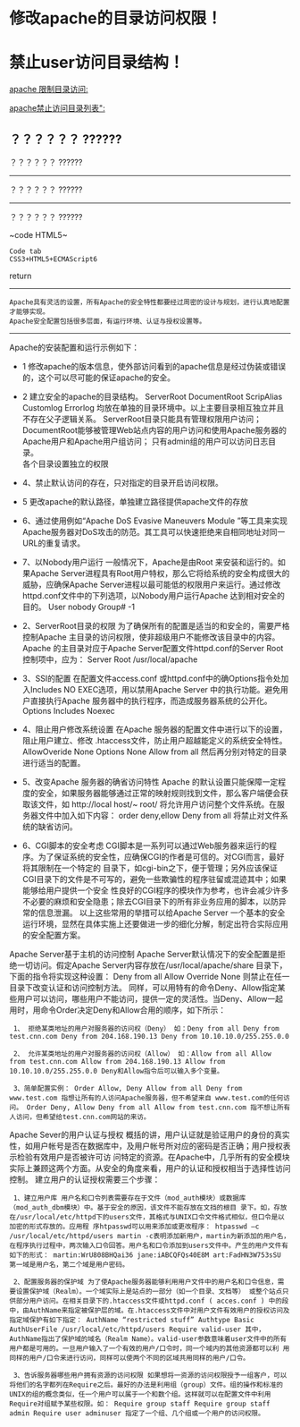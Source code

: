 # 修改apache的目录访问权限！

# 禁止user访问目录结构！



[apache 限制目录访问:](http://www.lxway.com/3316244.html) 

[apache禁止访问目录列表":](http://www.360doc.com/relevant/77122968_more.shtml)

？？？？？？
??????
---

？？？？？？
??????

***

？？？？？？
??????

___


？？？？？？
??????

~code HTML5~

	Code tab
	CSS3+HTML5+ECMAScript6
  
return






*** 
    Apache具有灵活的设置，所有Apache的安全特性都要经过周密的设计与规划，进行认真地配置才能够实现。
    Apache安全配置包括很多层面，有运行环境、认证与授权设置等。
***

Apache的安装配置和运行示例如下：
* 1 修改apache的版本信息，使外部访问看到的apache信息是经过伪装或错误的，这个可以尽可能的保证apache的安全。

* 2 建立安全的apache的目录结构。
	 ServerRoot  DocumentRoot  ScripAlias   Customlog  Errorlog   均放在单独的目录环境中。以上主要目录相互独立并且不存在父子逻辑关系。 
	 ServerRoot目录只能具有管理权限用户访问；
	 DocumentRoot能够被管理Web站点内容的用户访问和使用Apache服务器的Apache用户和Apache用户组访问；
	 只有admin组的用户可以访问日志目录。  
	 各个目录设置独立的权限
 
* 4、禁止默认访问的存在，只对指定的目录开启访问权限。

* 5 更改apache的默认路径，单独建立路径提供apache文件的存放 

* 6、通过使用例如“Apache DoS Evasive Maneuvers Module ”等工具来实现Apache服务器对DoS攻击的防范。其工具可以快速拒绝来自相同地址对同一URL的重复请求。 

* 7、以Nobody用户运行 一般情况下，Apache是由Root 来安装和运行的。如果Apache Server进程具有Root用户特权，那么它将给系统的安全构成很大的威胁，应确保Apache Server进程以最可能低的权限用户来运行。通过修改httpd.conf文件中的下列选项，以Nobody用户运行Apache 达到相对安全的目的。 User nobody Group# -1 

* 2、ServerRoot目录的权限 为了确保所有的配置是适当的和安全的，需要严格控制Apache 主目录的访问权限，使非超级用户不能修改该目录中的内容。Apache 的主目录对应于Apache Server配置文件httpd.conf的Server Root控制项中，应为： Server Root /usr/local/apache 

* 3、SSI的配置 在配置文件access.conf 或httpd.conf中的确Options指令处加入Includes NO EXEC选项，用以禁用Apache Server 中的执行功能。避免用户直接执行Apache 服务器中的执行程序，而造成服务器系统的公开化。 Options Includes Noexec 

* 4、阻止用户修改系统设置 在Apache 服务器的配置文件中进行以下的设置，阻止用户建立、修改 .htaccess文件，防止用户超越能定义的系统安全特性。 AllowOveride None Options None Allow from all 然后再分别对特定的目录进行适当的配置。 

* 5、改变Apache 服务器的确省访问特性 Apache 的默认设置只能保障一定程度的安全，如果服务器能够通过正常的映射规则找到文件，那么客户端便会获取该文件，如 http://local host/~ root/ 将允许用户访问整个文件系统。在服务器文件中加入如下内容： order deny,ellow Deny from all 将禁止对文件系统的缺省访问。 

* 6、CGI脚本的安全考虑 CGI脚本是一系列可以通过Web服务器来运行的程序。为了保证系统的安全性，应确保CGI的作者是可信的。对CGI而言，最好将其限制在一个特定的 目录下，如cgi-bin之下，便于管理；另外应该保证CGI目录下的文件是不可写的，避免一些欺骗性的程序驻留或混迹其中；如果能够给用户提供一个安全 性良好的CGI程序的模块作为参考，也许会减少许多不必要的麻烦和安全隐患；除去CGI目录下的所有非业务应用的脚本，以防异常的信息泄漏。 以上这些常用的举措可以给Apache Server 一个基本的安全运行环境，显然在具体实施上还要做进一步的细化分解，制定出符合实际应用的安全配置方案。

Apache Server基于主机的访问控制 Apache Server默认情况下的安全配置是拒绝一切访问。假定Apache Server内容存放在/usr/local/apache/share 目录下，下面的指令将实现这种设置： Deny from all Allow Override None 则禁止在任一目录下改变认证和访问控制方法。 同样，可以用特有的命令Deny、Allow指定某些用户可以访问，哪些用户不能访问，提供一定的灵活性。当Deny、Allow一起用时，用命令Order决定Deny和Allow合用的顺序，如下所示： 

	 1、 拒绝某类地址的用户对服务器的访问权（Deny） 如：Deny from all Deny from test.cnn.com Deny from 204.168.190.13 Deny from 10.10.10.0/255.255.0.0 

	 2、 允许某类地址的用户对服务器的访问权（Allow） 如：Allow from all Allow from test.cnn.com Allow from 204.168.190.13 Allow from 10.10.10.0/255.255.0.0 Deny和Allow指令后可以输入多个变量。 

	 3、简单配置实例： Order Allow, Deny Allow from all Deny from www.test.com 指想让所有的人访问Apache服务器，但不希望来自 www.test.com的任何访问。 Order Deny, Allow Deny from all Allow from test.cnn.com 指不想让所有人访问，但希望给test.cnn.com网站的来访。

Apache Sever的用户认证与授权 概括的讲，用户认证就是验证用户的身份的真实性，如用户帐号是否在数据库中，及用户帐号所对应的密码是否正确；用户授权表示检验有效用户是否被许可访 问特定的资源。在Apache中，几乎所有的安全模块实际上兼顾这两个方面。从安全的角度来看，用户的认证和授权相当于选择性访问控制。
建立用户的认证授权需要三个步骤： 

	 1、建立用户库 用户名和口令列表需要存在于文件（mod_auth模块）或数据库（mod_auth_dbm模块）中。基于安全的原因，该文件不能存放在文挡的根目 录下。如，存放在/usr/local/etc/httpd下的users文件，其格式与UNIX口令文件格式相似，但口令是以加密的形式存放的。应用程 序htpasswd可以用来添加或更改程序： htpasswd –c /usr/local/etc/httpd/users martin -c表明添加新用户，martin为新添加的用户名，在程序执行过程中，两次输入口令回答。用户名和口令添加到users文件中。产生的用户文件有如下的形式： martin:WrU808BHQai36 jane:iABCQFQs40E8M art:FadHN3W753sSU 第一域是用户名，第二个域是用户密码。 

	 2、配置服务器的保护域 为了使Apache服务器能够利用用户文件中的用户名和口令信息，需要设置保护域（Realm）。一个域实际上是站点的一部分（如一个目录、文档等） 或整个站点只供部分用户访问。在相关目录下的.htaccess文件或httpd.conf ( acces.conf ) 中的段中，由AuthName来指定被保护层的域。在.htaccess文件中对用户文件有效用户的授权访问及指定域保护有如下指定： AuthName “restricted stuff” Authtype Basic AuthUserFile /usr/local/etc/httpd/users Require valid-user 其中，AuthName指出了保护域的域名（Realm Name）。valid-user参数意味着user文件中的所有用户都是可用的。一旦用户输入了一个有效的用户/口令时，同一个域内的其他资源都可以利 用同样的用户/口令来进行访问，同样可以使两个不同的区域共用同样的用户/口令。 

	 3、告诉服务器哪些用户拥有资源的访问权限 如果想将一资源的访问权限授予一组客户，可以将他们的名字都列在Require之后。最好的办法是利用组（group）文件。组的操作和标准的UNIX的组的概念类似，任一个用户可以属于一个和数个组。这样就可以在配置文件中利用Require对组赋予某些权限。如： Require group staff Require group staff admin Require user adminuser 指定了一个组、几个组或一个用户的访问权限。
